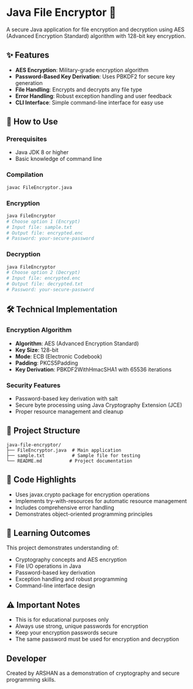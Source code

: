 # Java File Encryptor 🔐

A secure Java application for file encryption and decryption using AES (Advanced Encryption Standard) algorithm with 128-bit key encryption.

## ✨ Features

- **AES Encryption**: Military-grade encryption algorithm
- **Password-Based Key Derivation**: Uses PBKDF2 for secure key generation
- **File Handling**: Encrypts and decrypts any file type
- **Error Handling**: Robust exception handling and user feedback
- **CLI Interface**: Simple command-line interface for easy use

## 🚀 How to Use

### Prerequisites
- Java JDK 8 or higher
- Basic knowledge of command line

### Compilation
```bash
javac FileEncryptor.java
```

### Encryption
```bash
java FileEncryptor
# Choose option 1 (Encrypt)
# Input file: sample.txt
# Output file: encrypted.enc
# Password: your-secure-password
```

### Decryption
```bash
java FileEncryptor
# Choose option 2 (Decrypt)
# Input file: encrypted.enc
# Output file: decrypted.txt
# Password: your-secure-password
```

## 🛠️ Technical Implementation

### Encryption Algorithm
- **Algorithm**: AES (Advanced Encryption Standard)
- **Key Size**: 128-bit
- **Mode**: ECB (Electronic Codebook)
- **Padding**: PKCS5Padding
- **Key Derivation**: PBKDF2WithHmacSHA1 with 65536 iterations

### Security Features
- Password-based key derivation with salt
- Secure byte processing using Java Cryptography Extension (JCE)
- Proper resource management and cleanup

## 📁 Project Structure
```
java-file-encryptor/
├── FileEncryptor.java  # Main application
├── sample.txt          # Sample file for testing
└── README.md          # Project documentation
```

## 🔧 Code Highlights

- Uses javax.crypto package for encryption operations
- Implements try-with-resources for automatic resource management
- Includes comprehensive error handling
- Demonstrates object-oriented programming principles

## 🎯 Learning Outcomes

This project demonstrates understanding of:
- Cryptography concepts and AES encryption
- File I/O operations in Java
- Password-based key derivation
- Exception handling and robust programming
- Command-line interface design

## ⚠️ Important Notes

- This is for educational purposes only
- Always use strong, unique passwords for encryption
- Keep your encryption passwords secure
- The same password must be used for encryption and decryption

## Developer

Created by ARSHAN as a demonstration of cryptography and secure programming skills.
